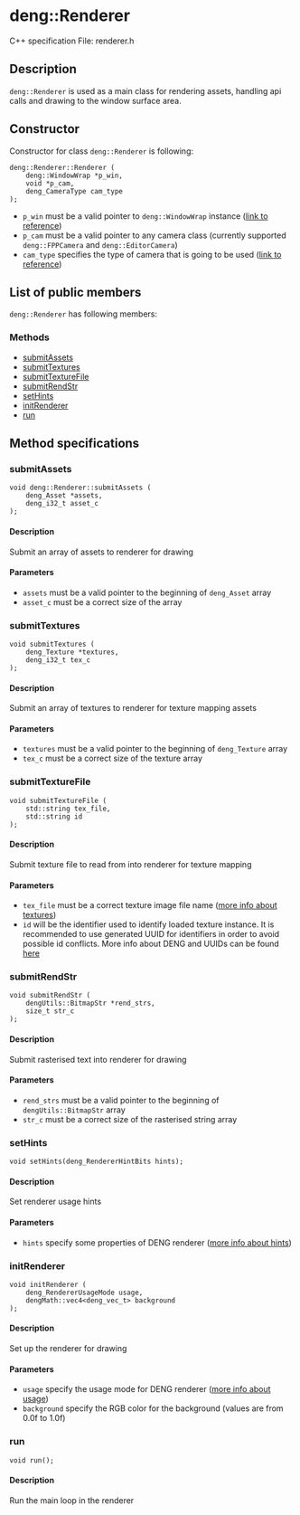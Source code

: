# deng::Renderer 

C++ specification
File: renderer.h
## Description
`deng::Renderer` is used as a main class for rendering assets, handling api calls
and drawing to the window surface area.

## Constructor
Constructor for class `deng::Renderer` is following:  
```
deng::Renderer::Renderer (
    deng::WindowWrap *p_win,
    void *p_cam,
    deng_CameraType cam_type
);
```

* `p_win` must be a valid pointer to `deng::WindowWrap` instance ([link to reference](windowwrap.md))
* `p_cam` must be a valid pointer to any camera class 
(currently supported `deng::FPPCamera` and `deng::EditorCamera`)
* `cam_type` specifies the type of camera that is going to be used ([link to reference](enums/deng_cameratype.md))

## List of public members
`deng::Renderer` has following members:  

### Methods
* [submitAssets](#submitassets)
* [submitTextures](#submittextures)
* [submitTextureFile](#submittexturefile)
* [submitRendStr](#submitrendstr)
* [setHints](#sethints)
* [initRenderer](#initrenderer)
* [run](#run)

## Method specifications

### submitAssets
```
void deng::Renderer::submitAssets (
    deng_Asset *assets,
    deng_i32_t asset_c
);
```

#### Description
Submit an array of assets to renderer for drawing

#### Parameters
* `assets` must be a valid pointer to the beginning of `deng_Asset` array 
* `asset_c` must be a correct size of the array      


### submitTextures
```
void submitTextures (
    deng_Texture *textures,
    deng_i32_t tex_c
);
```

#### Description
Submit an array of textures to renderer for texture mapping assets

#### Parameters
* `textures` must be a valid pointer to the beginning of `deng_Texture` array
* `tex_c` must be a correct size of the texture array


### submitTextureFile
```
void submitTextureFile (
    std::string tex_file, 
    std::string id
);
```

#### Description
Submit texture file to read from into renderer for texture mapping

#### Parameters
* `tex_file` must be a correct texture image file name ([more info about textures](../textures.md))
* `id` will be the identifier used to identify loaded texture instance. It is recommended to use generated UUID 
for identifiers in order to avoid possible id conflicts. More info about DENG and UUIDs can be found [here](../uuid.md)


### submitRendStr
```
void submitRendStr (
    dengUtils::BitmapStr *rend_strs, 
    size_t str_c
);
```

#### Description
Submit rasterised text into renderer for drawing

#### Parameters 
* `rend_strs` must be a valid pointer to the beginning of `dengUtils::BitmapStr` array  
* `str_c` must be a correct size of the rasterised string array


### setHints
```
void setHints(deng_RendererHintBits hints);
```

#### Description
Set renderer usage hints

#### Parameters 
* `hints` specify some properties of DENG renderer ([more info about hints](#rend_hints.md))


### initRenderer
```
void initRenderer (
    deng_RendererUsageMode usage, 
    dengMath::vec4<deng_vec_t> background
);
```

#### Description
Set up the renderer for drawing 

#### Parameters
* `usage` specify the usage mode for DENG renderer ([more info about usage](#rend_usage.md))
* `background` specify the RGB color for the background (values are from 0.0f to 1.0f)


### run
```
void run();
```

#### Description
Run the main loop in the renderer
